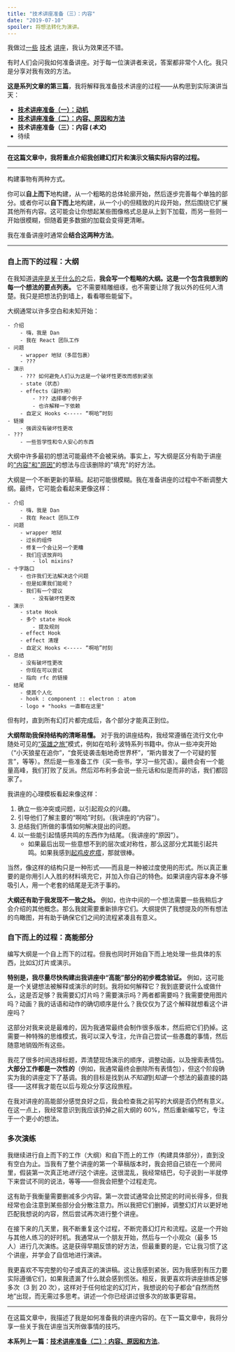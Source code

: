 ```yaml
---
title: "技术讲座准备（三）：内容"
date: "2019-07-10"
spoiler: 将想法转化为演讲。
---
```


我做过[一些](https://www.youtube.com/watch?v=xsSnOQynTHs) [技术](https://www.youtube.com/watch?v=nLF0n9SACd4) [讲座](https://www.youtube.com/watch?v=dpw9EHDh2bM)，我认为效果还不错。

有时人们会问我如何准备讲座。对于每一位演讲者来说，答案都非常个人化。我只是分享对我有效的方法。

**这是系列文章的第三篇**，我将解释我准备技术讲座的过程——从构思到实际演讲当天：

- **[技术讲座准备（一）：动机](/preparing-for-tech-talk-part-1-motivation/)**
- **[技术讲座准备（二）：内容、原因和方法](/preparing-for-tech-talk-part-2-what-why-and-how/)**
- **技术讲座准备（三）：内容 (_本文_)**
- 待续

<p />

---

**在这篇文章中，我将重点介绍我创建幻灯片和演示文稿实际内容的过程。**

---

构建事物有两种方式。

你可以**自上而下**地构建，从一个粗略的总体轮廓开始，然后逐步完善每个单独的部分。或者你可以**自下而上**地构建，从一个小的但精致的片段开始，然后围绕它扩展其他所有内容。这可能会让你想起某些图像格式总是从上到下加载，而另一些则一开始很模糊，但随着更多数据的加载会变得更清晰。

我在准备讲座时通常会**结合这两种方法**。

---

### 自上而下的过程：大纲

在我知道[讲座是关于什么的](/preparing-for-tech-talk-part-2-what-why-and-how/)之后，**我会写一个粗略的大纲。这是一个包含我想到的每一个想法的要点列表。** 它不需要精雕细琢，也不需要让除了我以外的任何人清楚。我只是把想法扔到墙上，看看哪些能留下。

大纲通常以许多空白和未知开始：

```
- 介绍
    - 嗨，我是 Dan
    - 我在 React 团队工作
- 问题
    - wrapper 地狱（多层包裹）
    - ???
- 演示
    - ??? 如何避免人们认为这是一个破坏性更改而感到紧张
    - state（状态）
    - effects（副作用）
        - ??? 选择哪个例子
        - 也许解释一下依赖
    - 自定义 Hooks <----- “啊哈”时刻
- 链接
    - 强调没有破坏性更改
- ???
    - 一些哲学性和令人安心的东西
```

大纲中许多最初的想法可能最终不会被采纳。事实上，写大纲是区分有助于讲座的["内容"和"原因"](/preparing-for-tech-talk-part-2-what-why-and-how/)的想法与应该删除的"填充"的好方法。

大纲是一个不断更新的草稿。起初可能很模糊。我在准备讲座的过程中不断调整大纲。最终，它可能会看起来更像这样：

```
- 介绍
    - 嗨，我是 Dan
    - 我在 React 团队工作
- 问题
    - wrapper 地狱
    - 过长的组件
    - 修复一个会让另一个更糟
    - 我们应该放弃吗
        - lol mixins?
- 十字路口
    - 也许我们无法解决这个问题
    - 但是如果我们能呢？
    - 我们有一个提议
        - 没有破坏性更改
- 演示
    - state Hook
    - 多个 state Hook
        - 提及规则
    - effect Hook
    - effect 清理
    - 自定义 Hooks <----- “啊哈”时刻
- 总结
    - 没有破坏性更改
    - 你现在可以尝试
    - 指向 rfc 的链接
- 结尾
    - 使其个人化
    - hook : component :: electron : atom
    - logo + "hooks 一直都在这里"
```

但有时，直到所有幻灯片都完成后，各个部分才能真正到位。

**大纲帮助我保持结构的清晰易懂。** 对于我的讲座结构，我经常遵循在流行文化中随处可见的[“英雄之旅”](http://www.tlu.ee/~rajaleid/montaazh/Hero%27s%20Journey%20Arch.pdf)模式，例如在哈利·波特系列书籍中。你从一些冲突开始（“小天狼星在追你”，“食死徒袭击魁地奇世界杯”，“斯内普发了一个可疑的誓言”，等等）。然后是一些准备工作（买一些书，学习一些咒语）。最终会有一个能量高峰，我们打败了反派。然后邓布利多会说一些元话和似是而非的话，我们都回家了。

我讲座的心理模板看起来像这样：

1. 确立一些冲突或问题，以引起观众的兴趣。
2. 引导他们了解主要的“啊哈”时刻。（我讲座的“内容”）。
3. 总结我们所做的事情如何解决提出的问题。
4. 以一些能引起情感共鸣的东西作为结尾。（我讲座的“原因”）。
   - 如果最后出现一些意想不到的层次或对称性，那么这部分尤其能引起共鸣。如果我感到[起鸡皮疙瘩](https://en.wikipedia.org/wiki/Frisson)，那就很棒。

当然，像这样的结构只是一种形式——而且是一种被过度使用的形式。所以真正重要的是你用引人入胜的材料填充它，并加入你自己的特色。如果讲座内容本身不够吸引人，用一个老套的结尾是无济于事的。

**大纲还有助于我发现不一致之处。** 例如，也许中间的一个想法需要一些我稍后才会介绍的其他概念。那么我就需要重新排序它们。大纲提供了我想提及的所有想法的鸟瞰图，并有助于确保它们之间的流程紧凑且有意义。

### 自下而上的过程：高能部分

编写大纲是一个自上而下的过程。但我也同时开始自下而上地处理一些具体的东西，比如幻灯片或演示。

**特别是，我尽量尽快构建出我讲座中“高能”部分的初步概念验证。** 例如，这可能是一个关键想法被解释或演示的时刻。我将如何解释它？我到底要说什么或做什么，这是否足够？我需要幻灯片吗？需要演示吗？两者都需要吗？我需要使用图片吗？动画？我的话语和动作的确切顺序是什么？我仅仅为了这个解释就想看这个讲座吗？

这部分对我来说是最难的，因为我通常最终会制作很多版本，然后把它们扔掉。这需要一种特殊的思维模式，我可以深入专注，允许自己尝试一些愚蠢的事情，然后随意地销毁所有这些。

我花了很多时间选择标题，弄清楚现场演示的顺序，调整动画，以及搜索表情包。**大部分工作都是一次性的**（例如，我通常最终会删除所有表情包），但这个阶段确实为我的讲座定下了基调。我的目标是找到从*不知道*到*知道*一个想法的最直接的路径——这样我才能在以后与观众分享这段旅程。

在我对讲座的高能部分感觉良好之后，我会检查我之前写的大纲是否仍然有意义。在这一点上，我经常意识到我应该扔掉之前大纲的 60%，然后重新编写它，专注于一个更小的想法。

### 多次演练

我继续进行自上而下的工作（大纲）和自下而上的工作（构建具体部分），直到没有空白为止。当我有了整个讲座的第一个草稿版本时，我会把自己锁在一个房间里，假装第一次真正地*进行*这个讲座。这很混乱，我经常结巴，句子说到一半就停下来尝试不同的说法，等等——但我会把整个过程走完。

这有助于我衡量需要删减多少内容。第一次尝试通常会比预定的时间长得多，但我经常也会注意到某些部分会分散注意力。所以我把它们删掉，调整幻灯片以更好地匹配我想说的内容，然后尝试再次进行整个讲座。

在接下来的几天里，我不断重复这个过程，不断完善幻灯片和流程。这是一个开始与其他人练习的好时机。我通常从一个朋友开始，然后与一个小观众（最多 15 人）进行几次演练。这是获得早期反馈的好方法，但最重要的是，它让我习惯了这个讲座，并学会了自信地进行演讲。

我更喜欢不写完整的句子或真正的演讲稿。这让我感到紧张，因为我感到有压力要实际遵循它们，如果我遗漏了什么就会感到慌张。相反，我更喜欢将讲座排练足够多次（3 到 20 次），这样对于任何给定的幻灯片，我想说的句子都会“自然而然地”出现，而无需过多思考。讲述一个你已经讲过很多次的故事更容易。

---

在这篇文章中，我描述了我是如何准备我的讲座内容的。在下一篇文章中，我将分享一些关于我在讲座当天所做事情的技巧。

**本系列上一篇：[技术讲座准备（二）：内容、原因和方法](/preparing-for-tech-talk-part-2-what-why-and-how/)**。

```

```
